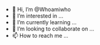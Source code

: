 - 👋 Hi, I’m @Whoamiwho
- 👀 I’m interested in ...
- 🌱 I’m currently learning ...
- 💞️ I’m looking to collaborate on ...
- 📫 How to reach me ...

<!---
Whoamiwho/Whoamiwho is a ✨ special ✨ repository because its `README.md` (this file) appears on your GitHub profile.
You can click the Preview link to take a look at your changes.
--->
